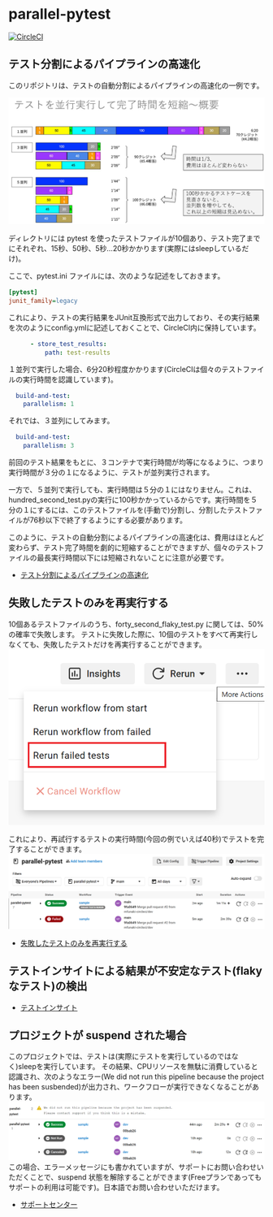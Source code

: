 # parallel-pytest
[![CircleCI](https://dl.circleci.com/status-badge/img/gh/mfunaki-circleci/parallel-pytest/tree/main.svg?style=svg)](https://dl.circleci.com/status-badge/redirect/gh/mfunaki-circleci/parallel-pytest/tree/main)
## テスト分割によるパイプラインの高速化
このリポジトリは、テストの自動分割によるパイプラインの高速化の一例です。

![テストを並行実行して完了時間を短縮](/images/fig-parallel-circleci.png)

ディレクトリには pytest を使ったテストファイルが10個あり、テスト完了までにそれぞれ、15秒、50秒、5秒...20秒かかります(実際にはsleepしているだけ)。

ここで、pytest.ini ファイルには、次のような記述をしておきます。
```pytest.ini
[pytest]
junit_family=legacy
```
これにより、テストの実行結果をJUnit互換形式で出力しており、その実行結果を次のようにconfig.ymlに記述しておくことで、CircleCI内に保持しています。
```config.yml
      - store_test_results:
          path: test-results
```

１並列で実行した場合、6分20秒程度かかります(CircleCIは個々のテストファイルの実行時間を認識しています)。
```config.yml
  build-and-test:
    parallelism: 1
```

それでは、３並列にしてみます。
```config.yml
  build-and-test:
    parallelism: 3
```
前回のテスト結果をもとに、３コンテナで実行時間が均等になるように、つまり実行時間が３分の１になるように、テストが並列実行されます。

一方で、５並列で実行しても、実行時間は５分の１にはなりません。これは、hundred_second_test.pyの実行に100秒かかっているからです。実行時間を５分の１にするには、このテストファイルを(手動で)分割し、分割したテストファイルが76秒以下で終了するようにする必要があります。

このように、テストの自動分割によるパイプラインの高速化は、費用はほとんど変わらず、テスト完了時間を劇的に短縮することができますが、個々のテストファイルの最長実行時間以下には短縮されないことに注意が必要です。

- [テスト分割によるパイプラインの高速化](https://circleci.com/docs/ja/test-splitting-tutorial/)

## 失敗したテストのみを再実行する
10個あるテストファイルのうち、forty_second_flaky_test.py に関しては、50%の確率で失敗します。
テストに失敗した際に、10個のテストをすべて再実行しなくても、失敗したテストだけを再実行することができます。
![Rerun failed test](/images/rerun-failed-test-circleci.png)

これにより、再試行するテストの実行時間(今回の例でいえば40秒)でテストを完了することができます。
![Failed tests rerun](/images/failed-tests-rerun-circleci.png)

- [失敗したテストのみを再実行する](https://circleci.com/docs/ja/rerun-failed-tests/)

## テストインサイトによる結果が不安定なテスト(flakyなテスト)の検出

- [テストインサイト](https://circleci.com/docs/ja/insights-tests/)

## プロジェクトが suspend された場合
このプロジェクトでは、テストは(実際にテストを実行しているのではなく)sleepを実行しています。
その結果、CPUリソースを無駄に消費していると認識され、次のようなエラー(We did not run this pipeline because the project has been susbended)が出力され、ワークフローが実行できなくなることがあります。
![the project has been suspended](/images/suspended-circleci.png)
この場合、エラーメッセージにも書かれていますが、サポートにお問い合わせいただくことで、suspend 状態を解除することができます(Freeプランであってもサポートの利用は可能です)。日本語でお問い合わせいただけます。
- [サポートセンター](https://support.circleci.com/hc/ja)